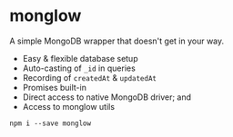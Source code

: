 # monglow

A simple MongoDB wrapper that doesn't get in your way.

- Easy & flexible database setup
- Auto-casting of `_id` in queries
- Recording of `createdAt` & `updatedAt`
- Promises built-in
- Direct access to native MongoDB driver; and
- Access to monglow utils

```
npm i --save monglow
```
